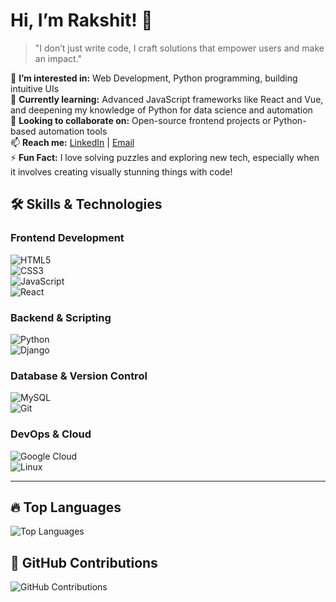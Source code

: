 # Hi, I’m Rakshit! 👋  
> "I don’t just write code, I craft solutions that empower users and make an impact."

👀 **I’m interested in:** Web Development, Python programming, building intuitive UIs  
🌱 **Currently learning:** Advanced JavaScript frameworks like React and Vue, and deepening my knowledge of Python for data science and automation  
💞 **Looking to collaborate on:** Open-source frontend projects or Python-based automation tools  
📫 **Reach me:** [LinkedIn](https://linkedin.com/in/rakshit) | [Email](mailto:rakshit@example.com)  
⚡ **Fun Fact:** I love solving puzzles and exploring new tech, especially when it involves creating visually stunning things with code!  

## 🛠️ Skills & Technologies

### **Frontend Development**  
![HTML5](https://img.shields.io/badge/HTML5-%23E34F26.svg?style=flat&logo=html5&logoColor=white)  
![CSS3](https://img.shields.io/badge/CSS3-%231572B6.svg?style=flat&logo=css3&logoColor=white)  
![JavaScript](https://img.shields.io/badge/JavaScript-%23F7DF1E.svg?style=flat&logo=javascript&logoColor=black)  
![React](https://img.shields.io/badge/React-%2300D8FF.svg?style=flat&logo=react&logoColor=black)

### **Backend & Scripting**  
![Python](https://img.shields.io/badge/Python-%2314354C.svg?style=flat&logo=python&logoColor=white)  
![Django](https://img.shields.io/badge/Django-%23092E20.svg?style=flat&logo=django&logoColor=white)

### **Database & Version Control**  
![MySQL](https://img.shields.io/badge/MySQL-%234479A1.svg?style=flat&logo=mysql&logoColor=white)  
![Git](https://img.shields.io/badge/Git-%23F1502F.svg?style=flat&logo=git&logoColor=white)

### **DevOps & Cloud**  
![Google Cloud](https://img.shields.io/badge/Google%20Cloud-%234285F4.svg?style=flat&logo=googlecloud&logoColor=white)  
![Linux](https://img.shields.io/badge/Linux-%23FCC624.svg?style=flat&logo=linux&logoColor=black)

---

## 🔥 Top Languages
![Top Languages](https://github-readme-stats.vercel.app/api/top-langs/?username=codewithrakshit&layout=compact&theme=radical)
## 📅 GitHub Contributions
![GitHub Contributions](https://github-readme-contrib.vercel.app/api?username=codewithrakshit&count_private=true)
